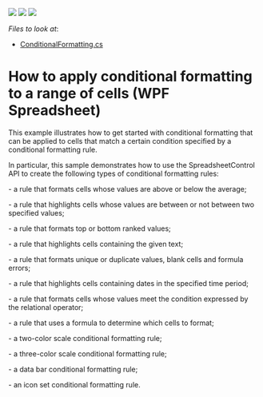 <!-- default badges list -->
![](https://img.shields.io/endpoint?url=https://codecentral.devexpress.com/api/v1/VersionRange/128612601/13.2.8%2B)
[![](https://img.shields.io/badge/Open_in_DevExpress_Support_Center-FF7200?style=flat-square&logo=DevExpress&logoColor=white)](https://supportcenter.devexpress.com/ticket/details/E4968)
[![](https://img.shields.io/badge/📖_How_to_use_DevExpress_Examples-e9f6fc?style=flat-square)](https://docs.devexpress.com/GeneralInformation/403183)
<!-- default badges end -->
<!-- default file list -->
*Files to look at*:

* [ConditionalFormatting.cs](./CS/ConditionalFormatting_WPF_Examples/SpreadsheetActions/ConditionalFormatting.cs)
<!-- default file list end -->
# How to apply conditional formatting to a range of cells (WPF Spreadsheet)


<p>This example illustrates how to get started with conditional formatting that can be applied to cells that match a certain condition specified by a conditional formatting rule.</p><p>In particular, this sample demonstrates how to use the SpreadsheetControl API to create the following types of conditional formatting rules:</p><p>- a rule that formats cells whose values are above or below the average;</p><p>- a rule that highlights cells whose values are between or not between two specified values;</p><p>- a rule that formats top or bottom ranked values;</p><p>- a rule that highlights cells containing the given text; </p><p>- a rule that formats unique or duplicate values, blank cells and formula errors;</p><p>- a rule that highlights cells containing dates in the specified time period;</p><p>- a rule that formats cells whose values meet the condition expressed by the relational operator;</p><p>- a rule that uses a formula to determine which cells to format; </p><p>- a two-color scale conditional formatting rule;</p><p>- a three-color scale conditional formatting rule;</p><p>- a data bar conditional formatting rule;</p><p>- an icon set conditional formatting rule. </p><br />
<br />
<br />
<br />


<br/>


